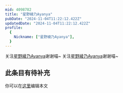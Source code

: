 ```yaml
---
mid: 4098782
title: "星野綾乃Ayanya"
pubDate: "2024-11-04T11:22:12.422Z"
updatedDate: "2024-11-04T11:22:12.422Z"
profile:
  {
    Nickname: ["星野綾乃Ayanya"],
  }
---
```


关注[星野綾乃Ayanya](https://space.bilibili.com/4098782)谢谢喵~ 关注[星野綾乃Ayanya](https://space.bilibili.com/4098782)谢谢喵~

## 此条目有待补充
你可以在[这里](https://github.com/Yuhanawa/VTuber.ICU/edit/master/src/content/v/星野綾乃Ayanya/index.md)编辑本文
